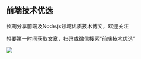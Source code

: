 ## 前端技术优选

长期分享前端及Node.js领域优质技术博文，欢迎关注

想要第一时间获取文章，扫码或微信搜索“前端技术优选”

![](https://img.alicdn.com/tfs/TB1JpCeXR1D3KVjSZFyXXbuFpXa-344-344.jpg)
